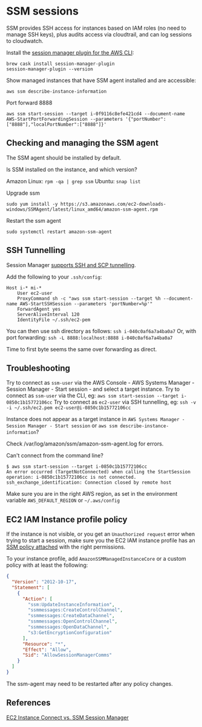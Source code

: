 # SSM sessions

SSM provides SSH access for instances based on IAM roles (no need to manage SSH keys), plus audits access via cloudtrail, and can log sessions to cloudwatch.

Install the [session manager plugin for the AWS CLI](https://docs.aws.amazon.com/systems-manager/latest/userguide/session-manager-working-with-install-plugin.html):

```
brew cask install session-manager-plugin
session-manager-plugin --version
```

Show managed instances that have SSM agent installed and are accessible:

```
aws ssm describe-instance-information
```

Port forward 8888

```
aws ssm start-session --target i-0f9116c8efe421cd4 --document-name AWS-StartPortForwardingSession --parameters '{"portNumber":["8888"],"localPortNumber":["8888"]}'
```

## Checking and managing the SSM agent

The SSM agent should be installed by default.

Is SSM installed on the instance, and which version?

Amazon Linux: `rpm -qa | grep ssm`
Ubuntu: `snap list`

Upgrade ssm

```
sudo yum install -y https://s3.amazonaws.com/ec2-downloads-windows/SSMAgent/latest/linux_amd64/amazon-ssm-agent.rpm
```

Restart the ssm agent

```
sudo systemctl restart amazon-ssm-agent
```

## SSH Tunnelling

Session Manager [supports SSH and SCP tunnelling](https://aws.amazon.com/about-aws/whats-new/2019/07/session-manager-launches-tunneling-support-for-ssh-and-scp/).

Add the following to your `.ssh/config`:

```
Host i-* mi-*
    User ec2-user
    ProxyCommand sh -c "aws ssm start-session --target %h --document-name AWS-StartSSHSession --parameters 'portNumber=%p'"
    ForwardAgent yes
    ServerAliveInterval 120
    IdentityFile ~/.ssh/ec2-pem
```

You can then use ssh directory as follows: `ssh i-040c0af6a7a4ba0a7`
Or, with port forwarding: `ssh -L 8888:localhost:8888 i-040c0af6a7a4ba0a7`

Time to first byte seems the same over forwarding as direct.

## Troubleshooting

Try to connect as `ssm-user` via the AWS Console - AWS Systems Manager - Session Manager - Start session - and select a target instance.
Try to connect as `ssm-user` via the CLI, eg: `aws ssm start-session --target i-0850c1b15772106cc`
Try to connect as `ec2-user` via SSH tunnelling, eg: `ssh -v -i ~/.ssh/ec2.pem ec2-user@i-0850c1b15772106cc`

Instance does not appear as a target instance in `AWS Systems Manager - Session Manager - Start session` or `aws ssm describe-instance-information`?

Check /var/log/amazon/ssm/amazon-ssm-agent.log for errors.

Can't connect from the command line?

```
$ aws ssm start-session --target i-0850c1b15772106cc
An error occurred (TargetNotConnected) when calling the StartSession operation: i-0850c1b15772106cc is not connected.
ssh_exchange_identification: Connection closed by remote host
```

Make sure you are in the right AWS region, as set in the environment variable `AWS_DEFAULT_REGION` or `~/.aws/config`

## EC2 IAM Instance profile policy

If the instance is not visible, or you get an `Unauthorized request` error when trying to start a session, make sure you the EC2 IAM instance profile has an [SSM policy attached](https://docs.aws.amazon.com/systems-manager/latest/userguide/session-manager-getting-started-instance-profile.html) with the right permissions.

To your instance profile, add `AmazonSSMManagedInstanceCore` or a custom policy with at least the following:

```json
{
  "Version": "2012-10-17",
  "Statement": [
    {
      "Action": [
        "ssm:UpdateInstanceInformation",
        "ssmmessages:CreateControlChannel",
        "ssmmessages:CreateDataChannel",
        "ssmmessages:OpenControlChannel",
        "ssmmessages:OpenDataChannel",
        "s3:GetEncryptionConfiguration"
      ],
      "Resource": "*",
      "Effect": "Allow",
      "Sid": "AllowSessionManagerComms"
    }
  ]
}
```

The ssm-agent may need to be restarted after any policy changes.

## References

[EC2 Instance Connect vs. SSM Session Manager](https://carriagereturn.nl/aws/ec2/ssh/connect/ssm/2019/07/26/connect.html)